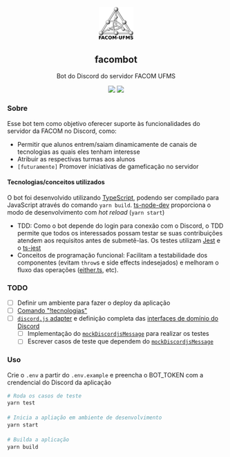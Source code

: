 <p align="center"><img src=".github/facom_logo.png" width="80"/></p>
<h2 align="center">facombot</h2>
<p align="center">Bot do Discord do servidor FACOM UFMS</p> 
<p align="center">
    <img src="https://img.shields.io/badge/version-0.1-brightgreen" />
    <img src="https://img.shields.io/badge/status-offline-red" />
</p>

### Sobre

Esse bot tem como objetivo oferecer suporte às funcionalidades do servidor da FACOM no Discord, como:

- Permitir que alunos entrem/saiam dinamicamente de canais de tecnologias as quais eles tenham interesse
- Atribuir as respectivas turmas aos alunos
- `[futuramente]` Promover iniciativas de gameficação no servidor

#### Tecnologias/conceitos utilizados

O bot foi desenvolvido utilizando [TypeScript](https://www.typescriptlang.org/), podendo ser compilado para JavaScript através do comando `yarn build`. [ts-node-dev]() proporciona o modo de desenvolvimento com _hot reload_ (`yarn start`)

- TDD: Como o bot depende do login para conexão com o Discord, o TDD permite que todos os interessados possam testar se suas contribuições atendem aos requisitos antes de submetê-las. Os testes utilizam [Jest]() e o [ts-jest]()
- Conceitos de programação funcional: Facilitam a testabilidade dos componentes (evitam `throw`s e side effects indesejados) e melhoram o fluxo das operações ([either.ts](src/core/either.ts), etc).

### TODO

- [ ] Definir um ambiente para fazer o deploy da aplicação
- [ ] [Comando "!tecnologias"](src/commands/tecnologies/manageTechnologies.ts)
- [ ] [`discord.js` adapter](src/adapters/discordjs.ts) e definição completa das [interfaces de domínio do Discord](src/core/discord.ts)
  - [ ] Implementação do [`mockDiscordjsMessage`](src/adapters/discordjs.ts) para realizar os testes
  - [ ] Escrever casos de teste que dependem do [`mockDiscordjsMessage`](src/adapters/discordjs.ts)
  
### Uso

Crie o `.env` a partir do `.env.example` e preencha o BOT_TOKEN com a crendencial do Discord da aplicação

```bash
# Roda os casos de teste
yarn test

# Inicia a apliação em ambiente de desenvolvimento
yarn start

# Builda a aplicação
yarn build
```
